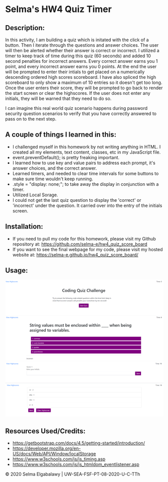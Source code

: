 # Selma's HW4 Quiz Timer

## Description: 
In this activity, I am building a quiz which is initated with the click of a button. Then I iterate through the questions and answer choices. The user will then be alerted whether their answer is correct or incorrect. I utilized a timer to keep track of time during this quiz (60 seconds) and added 10 second penalties for incorrect answers. Every correct answer earns you 1 point, and every incorrect answer earns you 0 points. At the end the user will be prompted to enter their intials to get placed on a numerically descending ordered high scores scoreboard. I have also spliced the high scoreboard to only show a maximum of 10 entries so it doesn't get too long. Once the user enters their score, they will be prompted to go back to render the start screen or clear the highscores. If the user does not enter any initials, they will be warned that they need to do so.

I can imagine this real world quiz scenario happens during password security question scenarios to verify that you have correctly answered to pass on to the next step.

## A couple of things I learned in this:
* I challenged myself in this homework by not writing anything in HTML. I created all my elements, text content, classes, etc in my JavaScript file.
* event.preventDefault(); is pretty freaking important.
* I learned how to use key and value pairs to address each prompt, it's answer choices, and the correct answer.
* Learned timers, and needed to clear time intervals for some buttons to make sure time wouldn't keep running.
* .style = "display: none;"; to take away the display in conjunction with a timer.
* Utilized Local Sorage.     
* I could not get the last quiz question to display the 'correct' or 'incorrect' under the question. It carried over into the entry of the initials screen.

## Installation:
* If you need to pull my code for this homework, please visit my Github repository at: https://github.com/selma-e/hw4_quiz_score_board
* If you want to see the final webpage for my code, please visit my hosted website at: https://selma-e.github.io/hw4_quiz_score_board/

## Usage: 
<img src="./Assets/screenshot1.png">
<img src="./Assets/screenshot2.png">
<img src="./Assets/screenshot3.png">
<img src="./Assets/screenshot4.png">

## Resources Used/Credits:

* https://getbootstrap.com/docs/4.5/getting-started/introduction/
* https://developer.mozilla.org/en-US/docs/Web/API/Window/localStorage
* https://www.w3schools.com/js/js_timing.asp
* https://www.w3schools.com/js/js_htmldom_eventlistener.asp


© 2020 Selma Elgabalawy | UW-SEA-FSF-PT-08-2020-U-C-TTh